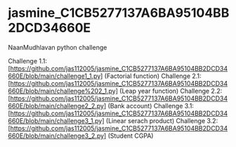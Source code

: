 # jasmine_C1CB5277137A6BA95104BB2DCD34660E

NaanMudhlavan python challenge

Challenge 1.1: [https://github.com/jas112005/jasmine_C1CB5277137A6BA95104BB2DCD34660E/blob/main/challenge1_1.py] (Factorial function)
Challenge 2.1: [https://github.com/jas112005/jasmine_C1CB5277137A6BA95104BB2DCD34660E/blob/main/challenge%202_1.py] (Leap year function)
Challenge 2.2: [https://github.com/jas112005/jasmine_C1CB5277137A6BA95104BB2DCD34660E/blob/main/challenge2_2.py] (Bank account)
Challenge 3.1: [https://github.com/jas112005/jasmine_C1CB5277137A6BA95104BB2DCD34660E/blob/main/challenge3_1.py] (Linear serach product)
Challenge 3.2: [https://github.com/jas112005/jasmine_C1CB5277137A6BA95104BB2DCD34660E/blob/main/challenge3_2.py] (Student CGPA)
